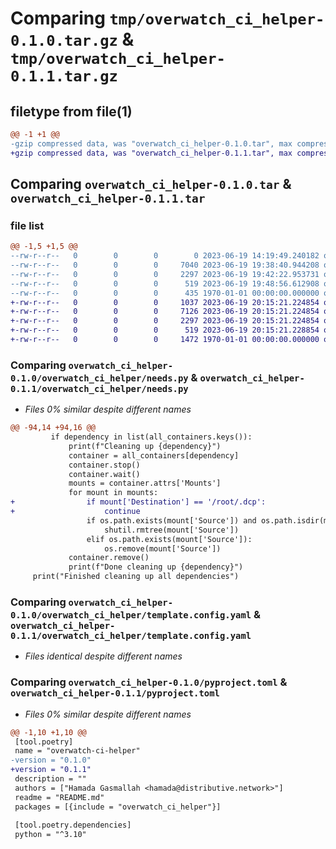 # Comparing `tmp/overwatch_ci_helper-0.1.0.tar.gz` & `tmp/overwatch_ci_helper-0.1.1.tar.gz`

## filetype from file(1)

```diff
@@ -1 +1 @@
-gzip compressed data, was "overwatch_ci_helper-0.1.0.tar", max compression
+gzip compressed data, was "overwatch_ci_helper-0.1.1.tar", max compression
```

## Comparing `overwatch_ci_helper-0.1.0.tar` & `overwatch_ci_helper-0.1.1.tar`

### file list

```diff
@@ -1,5 +1,5 @@
--rw-r--r--   0        0        0        0 2023-06-19 14:19:49.240182 overwatch_ci_helper-0.1.0/README.md
--rw-r--r--   0        0        0     7040 2023-06-19 19:38:40.944208 overwatch_ci_helper-0.1.0/overwatch_ci_helper/needs.py
--rw-r--r--   0        0        0     2297 2023-06-19 19:42:22.953731 overwatch_ci_helper-0.1.0/overwatch_ci_helper/template.config.yaml
--rw-r--r--   0        0        0      519 2023-06-19 19:48:56.612908 overwatch_ci_helper-0.1.0/pyproject.toml
--rw-r--r--   0        0        0      435 1970-01-01 00:00:00.000000 overwatch_ci_helper-0.1.0/PKG-INFO
+-rw-r--r--   0        0        0     1037 2023-06-19 20:15:21.224854 overwatch_ci_helper-0.1.1/README.md
+-rw-r--r--   0        0        0     7126 2023-06-19 20:15:21.224854 overwatch_ci_helper-0.1.1/overwatch_ci_helper/needs.py
+-rw-r--r--   0        0        0     2297 2023-06-19 20:15:21.224854 overwatch_ci_helper-0.1.1/overwatch_ci_helper/template.config.yaml
+-rw-r--r--   0        0        0      519 2023-06-19 20:15:21.228854 overwatch_ci_helper-0.1.1/pyproject.toml
+-rw-r--r--   0        0        0     1472 1970-01-01 00:00:00.000000 overwatch_ci_helper-0.1.1/PKG-INFO
```

### Comparing `overwatch_ci_helper-0.1.0/overwatch_ci_helper/needs.py` & `overwatch_ci_helper-0.1.1/overwatch_ci_helper/needs.py`

 * *Files 0% similar despite different names*

```diff
@@ -94,14 +94,16 @@
         if dependency in list(all_containers.keys()):
             print(f"Cleaning up {dependency}")
             container = all_containers[dependency]
             container.stop()
             container.wait()
             mounts = container.attrs['Mounts']
             for mount in mounts:
+                if mount['Destination'] == '/root/.dcp':
+                    continue
                 if os.path.exists(mount['Source']) and os.path.isdir(mount['Source']):
                     shutil.rmtree(mount['Source'])
                 elif os.path.exists(mount['Source']):
                     os.remove(mount['Source'])
             container.remove()
             print(f"Done cleaning up {dependency}")
     print("Finished cleaning up all dependencies")
```

### Comparing `overwatch_ci_helper-0.1.0/overwatch_ci_helper/template.config.yaml` & `overwatch_ci_helper-0.1.1/overwatch_ci_helper/template.config.yaml`

 * *Files identical despite different names*

### Comparing `overwatch_ci_helper-0.1.0/pyproject.toml` & `overwatch_ci_helper-0.1.1/pyproject.toml`

 * *Files 0% similar despite different names*

```diff
@@ -1,10 +1,10 @@
 [tool.poetry]
 name = "overwatch-ci-helper"
-version = "0.1.0"
+version = "0.1.1"
 description = ""
 authors = ["Hamada Gasmallah <hamada@distributive.network>"]
 readme = "README.md"
 packages = [{include = "overwatch_ci_helper"}]
 
 [tool.poetry.dependencies]
 python = "^3.10"
```

